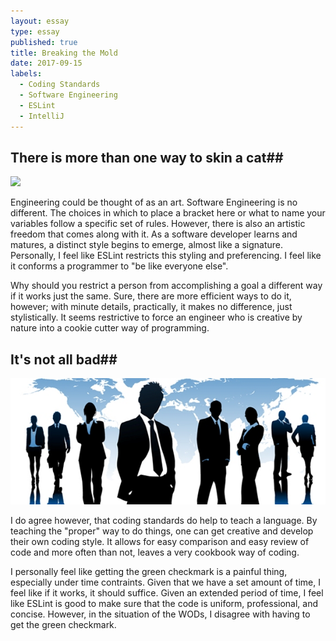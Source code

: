 ```yaml
---
layout: essay
type: essay
published: true
title: Breaking the Mold
date: 2017-09-15
labels:
  - Coding Standards
  - Software Engineering
  - ESLint
  - IntelliJ
---
```


## There is more than one way to skin a cat##


<img class="ui tiny left circular floated image" src="../images/smaller.jpg">

Engineering could be thought of as an art. Software Engineering is no different. The choices in which to place a bracket here or what to name your variables follow a specific set of rules. However, there is also an artistic freedom that comes along with it. As a software developer learns and matures, a distinct style begins to emerge, almost like a signature. Personally, I feel like ESLint restricts this styling and preferencing. I feel like it conforms a programmer to "be like everyone else". 

Why should you restrict a person from accomplishing a goal a different way if it works just the same. Sure, there are more efficient ways to do it, however; with minute details, practically, it makes no difference, just stylistically. It seems restrictive to force an engineer who is creative by nature into a cookie cutter way of programming.

## It's not all bad##


<img class="ui tiny left circular floated image" src="../images/YoungProfessional.jpg">

I do agree however, that coding standards do help to teach a language. By teaching the "proper" way to do things, one can get creative and develop their own coding style. It allows for easy comparison and easy review of code and more often than not, leaves a very cookbook way of coding.

I personally feel like getting the green checkmark is a painful thing, especially under time contraints. Given that we have a set amount of time, I feel like if it works, it should suffice. Given an extended period of time, I feel like ESLint is good to make sure that the code is uniform, professional, and concise. However, in the situation of the WODs, I disagree with having to get the green checkmark.
